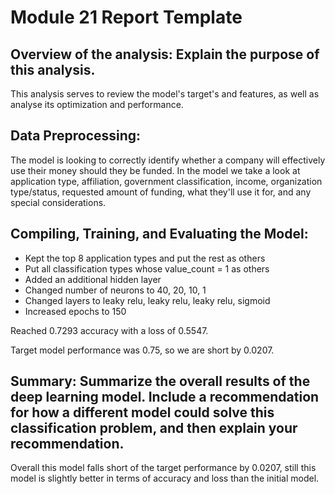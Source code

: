 # Module 21 Report Template

## Overview of the analysis: Explain the purpose of this analysis.

This analysis serves to review the model's target's and features, as well as analyse its optimization and performance.


## Data Preprocessing:

The model is looking to correctly identify whether a company will effectively use their money should they be funded. In the model we take a look at application type, affiliation, government classification, income, organization type/status, requested amount of funding, what they'll use it for, and any special considerations.


## Compiling, Training, and Evaluating the Model:

- Kept the top 8 application types and put the rest as others
- Put all classification types whose value_count = 1 as others
- Added an additional hidden layer
- Changed number of neurons to 40, 20, 10, 1
- Changed layers to leaky relu, leaky relu, leaky relu, sigmoid
- Increased epochs to 150

Reached 0.7293 accuracy with a loss of 0.5547.

Target model performance was 0.75, so we are short by 0.0207.


## Summary: Summarize the overall results of the deep learning model. Include a recommendation for how a different model could solve this classification problem, and then explain your recommendation.

Overall this model falls short of the target performance by 0.0207, still this model is slightly better in terms of accuracy and loss than the initial model.